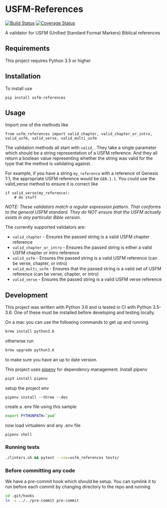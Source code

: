 # USFM-References

[![Build Status](https://travis-ci.org/bbelyeu/usfm-references.svg?branch=master)](https://travis-ci.org/bbelyeu/usfm-references)
[![Coverage Status](https://coveralls.io/repos/github/bbelyeu/usfm-references/badge.svg?branch=master)](https://coveralls.io/github/bbelyeu/usfm-references?branch=master)

A validator for USFM (Unified Standard Format Markers) Biblical references

## Requirements

This project requires Python 3.5 or higher

## Installation

To install use

    pip install usfm-references

## Usage

Import one of the methods like

    from usfm_references import valid_chapter, valid_chapter_or_intro, valid_usfm, valid_verse, valid_multi_usfm

The validation methods all start with `valid_`. They take a single parameter
which should be a string representation of a USFM reference. And they all
return a boolean value representing whether the string was valid for the
type that the method is validating against.

For example, if you have a string `my_reference` with a reference of Genesis 1:1,
the appropriate USFM reference would be `GEN.1.1`. You could use the valid_verse
method to ensure it is correct like

    if valid_verse(my_reference):
        # do stuff

*NOTE: These validators match a regular expression pattern. That conforms to the
general USFM standard. They do NOT ensure that the USFM actually exists in any
particular Bible version.*

The currently supported validators are:
* `valid_chapter` - Ensures the passed string is a valid USFM chapter reference
* `valid_chapter_or_intro` - Ensures the passed string is either a valid USFM chapter
or intro reference
* `valid_usfm` - Ensures the passed string is a valid USFM reference (can be verse, chapter, or intro)
* `valid_multi_usfm` - Ensures that the passed string is a valid set of USFM reference (can be verse, chapter, or intro)
* `valid_verse` - Ensures the passed string is a valid USFM verse reference

## Development

This project was written with Python 3.6 and is tested in CI with Python 3.5-3.6.
One of these must be installed before developing and testing locally.

On a mac you can use the following commands to get up and running.
``` bash
brew install python3.6
```
otherwise run
``` bash
brew upgrade python3.6
```
to make sure you have an up to date version.

This project uses [pipenv](https://docs.pipenv.org) for dependency management. Install pipenv
``` bash
pip3 install pipenv
```

setup the project env
``` base
pipenv install --three --dev
```

create a .env file using this sample
``` bash
export PYTHONPATH=`pwd`
```

now load virtualenv and any .env file
```bash
pipenv shell
```

### Running tests

``` bash
./linters.sh && pytest --cov=usfm_references tests/
```

### Before committing any code

We have a pre-commit hook which should be setup.
You can symlink it to run before each commit by changing directory to the repo and running

``` bash
cd .git/hooks
ln -s ../../pre-commit pre-commit
```
